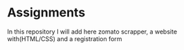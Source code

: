 # Assignments
In this repository I will add here zomato scrapper, a website with(HTML/CSS) and a registration form
